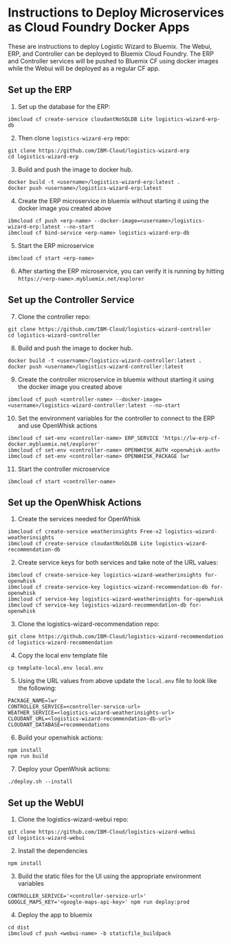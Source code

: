 # Instructions to Deploy Microservices as Cloud Foundry Docker Apps

These are instructions to deploy Logistic Wizard to Bluemix. The Webui, ERP, and Controller can be deployed to Bluemix Cloud Foundry. The ERP and Controller services will be pushed to Bluemix CF using docker images while the Webui will be deployed as a regular CF app.

## Set up the ERP

1. Set up the database for the ERP:
```
ibmcloud cf create-service cloudantNoSQLDB Lite logistics-wizard-erp-db
```
2. Then clone `logistics-wizard-erp` repo:
```
git clone https://github.com/IBM-Cloud/logistics-wizard-erp
cd logistics-wizard-erp
```

3. Build and push the image to docker hub.
```
docker build -t <username>/logistics-wizard-erp:latest .
docker push <username>/logistics-wizard-erp:latest
```
4. Create the ERP microservice in bluemix without starting it using the docker image you created above
```
ibmcloud cf push <erp-name> --docker-image=<username>/logistics-wizard-erp:latest --no-start
ibmcloud cf bind-service <erp-name> logistics-wizard-erp-db
```
5. Start the ERP microservice
```
ibmcloud cf start <erp-name>
```
6. After starting the ERP microservice, you can verify it is running by hitting `https://<erp-name>.mybluemix.net/explorer`

## Set up the Controller Service

7. Clone the controller repo:
```
git clone https://github.com/IBM-Cloud/logistics-wizard-controller
cd logistics-wizard-controller
```
8. Build and push the image to docker hub.
```
docker build -t <username>/logistics-wizard-controller:latest .
docker push <username>/logistics-wizard-controller:latest
```
9. Create the controller microservice in bluemix without starting it using the docker image you created above
```
ibmcloud cf push <controller-name> --docker-image=<username>/logistics-wizard-controller:latest --no-start
```
10. Set the environment variables for the controller to connect to the ERP and use OpenWhisk actions
```
ibmcloud cf set-env <controller-name> ERP_SERVICE 'https://lw-erp-cf-docker.mybluemix.net/explorer'
ibmcloud cf set-env <controller-name> OPENWHISK_AUTH <openwhisk-auth>
ibmcloud cf set-env <controller-name> OPENWHISK_PACKAGE lwr
```
11. Start the controller microservice
```
ibmcloud cf start <controller-name>
```

## Set up the OpenWhisk Actions

1. Create the services needed for OpenWhisk
```
ibmcloud cf create-service weatherinsights Free-v2 logistics-wizard-weatherinsights
ibmcloud cf create-service cloudantNoSQLDB Lite logistics-wizard-recommendation-db
```

2. Create service keys for both services and take note of the URL values:
```
ibmcloud cf create-service-key logistics-wizard-weatherinsights for-openwhisk
ibmcloud cf create-service-key logistics-wizard-recommendation-db for-openwhisk
ibmcloud cf service-key logistics-wizard-weatherinsights for-openwhisk
ibmcloud cf service-key logistics-wizard-recommendation-db for-openwhisk
```

3. Clone the logistics-wizard-recommendation repo:
```
git clone https://github.com/IBM-Cloud/logistics-wizard-recommendation
cd logistics-wizard-recommendation
```
4. Copy the local env template file
```
cp template-local.env local.env
```
5. Using the URL values from above update the `local.env` file to look like the following:
```
PACKAGE_NAME=lwr
CONTROLLER_SERVICE=<controller-service-url>
WEATHER_SERVICE=<logistics-wizard-weatherinsights-url>
CLOUDANT_URL=<logistics-wizard-recommendation-db-url>
CLOUDANT_DATABASE=recommendations
```
6. Build your openwhisk actions:
```
npm install
npm run build
```
7. Deploy your OpenWhisk actions:
```
./deploy.sh --install
```

## Set up the WebUI

1. Clone the logistics-wizard-webui repo:
```
git clone https://github.com/IBM-Cloud/logistics-wizard-webui
cd logistics-wizard-webui
```
2. Install the dependencies
```
npm install
```
3. Build the static files for the UI using the appropriate environment variables
```
CONTROLLER_SERIVCE='<controller-service-url>' GOOGLE_MAPS_KEY='<google-maps-api-key>' npm run deploy:prod
```
4. Deploy the app to bluemix
```
cd dist
ibmcloud cf push <webui-name> -b staticfile_buildpack
```
